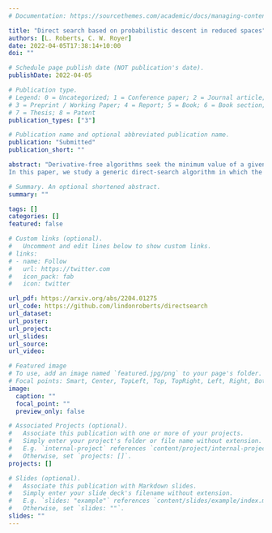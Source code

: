 ```yaml
---
# Documentation: https://sourcethemes.com/academic/docs/managing-content/

title: "Direct search based on probabilistic descent in reduced spaces"
authors: [L. Roberts, C. W. Royer]
date: 2022-04-05T17:38:14+10:00
doi: ""

# Schedule page publish date (NOT publication's date).
publishDate: 2022-04-05

# Publication type.
# Legend: 0 = Uncategorized; 1 = Conference paper; 2 = Journal article;
# 3 = Preprint / Working Paper; 4 = Report; 5 = Book; 6 = Book section;
# 7 = Thesis; 8 = Patent
publication_types: ["3"]

# Publication name and optional abbreviated publication name.
publication: "Submitted"
publication_short: ""

abstract: "Derivative-free algorithms seek the minimum value of a given objective function without using any derivative information. The performance of these methods often worsen as the dimension increases, a phenomenon predicted by their worst-case complexity guarantees. Nevertheless, recent algorithmic proposals have shown that incorporating randomization into otherwise deterministic frameworks could alleviate this effect for direct-search methods. The best guarantees and practical performance are obtained when employing a random vector and its negative, which amounts to drawing directions in a random one-dimensional subspace. Unlike for other derivative-free schemes, however, the properties of these subspaces have not been exploited.
In this paper, we study a generic direct-search algorithm in which the polling directions are defined using random subspaces. Complexity guarantees for such an approach are derived thanks to probabilistic properties related to both the subspaces and the directions used within these subspaces. By leveraging results on random subspace embeddings and sketching matrices, we show that better complexity bounds are obtained for randomized instances of our framework. A numerical investigation confirms the benefit of randomization, particularly when done in subspaces, when solving problems of moderately large dimension."

# Summary. An optional shortened abstract.
summary: ""

tags: []
categories: []
featured: false

# Custom links (optional).
#   Uncomment and edit lines below to show custom links.
# links:
# - name: Follow
#   url: https://twitter.com
#   icon_pack: fab
#   icon: twitter

url_pdf: https://arxiv.org/abs/2204.01275
url_code: https://github.com/lindonroberts/directsearch
url_dataset:
url_poster:
url_project:
url_slides:
url_source:
url_video:

# Featured image
# To use, add an image named `featured.jpg/png` to your page's folder. 
# Focal points: Smart, Center, TopLeft, Top, TopRight, Left, Right, BottomLeft, Bottom, BottomRight.
image:
  caption: ""
  focal_point: ""
  preview_only: false

# Associated Projects (optional).
#   Associate this publication with one or more of your projects.
#   Simply enter your project's folder or file name without extension.
#   E.g. `internal-project` references `content/project/internal-project/index.md`.
#   Otherwise, set `projects: []`.
projects: []

# Slides (optional).
#   Associate this publication with Markdown slides.
#   Simply enter your slide deck's filename without extension.
#   E.g. `slides: "example"` references `content/slides/example/index.md`.
#   Otherwise, set `slides: ""`.
slides: ""
---
```

